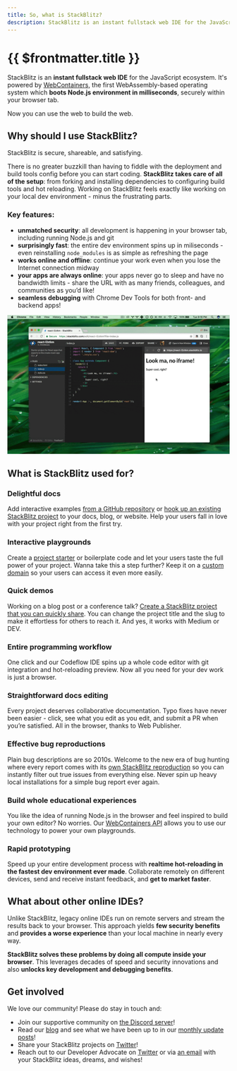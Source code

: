```yaml
---
title: So, what is StackBlitz?
description: StackBlitz is an instant fullstack web IDE for the JavaScript ecosystem. It's powered by WebContainers, the first WebAssembly-based operating system which boots Node.js environment in milliseconds, securely within your browser tab.
---
```


# {{ $frontmatter.title }}

StackBlitz is an **instant fullstack web IDE** for the JavaScript ecosystem. It's powered by [WebContainers](https://blog.stackblitz.com/posts/introducing-webcontainers/), the first WebAssembly-based operating system which **boots Node.js environment in milliseconds**, securely within your browser tab.

Now you can use the web to build the web.

## Why should I use StackBlitz?

StackBlitz is secure, shareable, and satisfying.

There is no greater buzzkill than having to fiddle with the deployment and build tools config before you can start coding. **StackBlitz takes care of all of the setup**: from forking and installing dependencies to configuring build tools and hot reloading. Working on StackBlitz feels exactly like working on your local dev environment - minus the frustrating parts.

### Key features:

- **unmatched security**: all development is happening in your browser tab, including running Node.js and git
- **surprisingly fast**: the entire dev environment spins up in miliseconds - even reinstalling `node_modules` is as simple as refreshing the page
- **works online and offline**: continue your work even when you lose the Internet connection midway
- **your apps are always online**: your apps never go to sleep and have no bandwidth limits - share the URL with as many friends, colleagues, and communities as you’d like!
- **seamless debugging** with Chrome Dev Tools for both front- and backend apps!

![Preview & debug](./assets/what-is-sb-intro.gif)

## What is StackBlitz used for?

### Delightful docs

Add interactive examples [from a GitHub repository](/guides/integration/open-from-github) or [hook up an existing StackBlitz project](/guides/integration/create-with-sdk) to your docs, blog, or website. Help your users fall in love with your project right from the first try.

### Interactive playgrounds

Create a [project starter](/guides/user-guide/starter-projects) or boilerplate code and let your users taste the full power of your project. Wanna take this a step further? Keep it on a [custom domain](https://stackblitz.new) so your users can access it even more easily.

### Quick demos

Working on a blog post or a conference talk? [Create a StackBlitz project that you can quickly share](/guides/integration/embedding). You can change the project title and the slug to make it effortless for others to reach it. And yes, it works with Medium or DEV.

### Entire programming workflow

One click and our Codeflow IDE spins up a whole code editor with git integration and hot-reloading preview. Now all you need for your dev work is just a browser.

### Straightforward docs editing

Every project deserves collaborative documentation. Typo fixes have never been easier - click, see what you edit as you edit, and submit a PR when you’re satisfied. All in the browser, thanks to Web Publisher.

### Effective bug reproductions

Plain bug descriptions are so 2010s. Welcome to the new era of bug hunting where every report comes with its [own StackBlitz reproduction](/guides/integration/bug-reproductions) so you can instantly filter out true issues from everything else. Never spin up heavy local installations for a simple bug report ever again.

### Build whole educational experiences

You like the idea of running Node.js in the browser and feel inspired to build your own editor? No worries. Our [WebContainers API](/platform/api/webcontainer-api) allows you to use our technology to power your own playgrounds.

### Rapid prototyping

Speed up your entire development process with **realtime hot-reloading in the fastest dev environment ever made**. Collaborate remotely on different devices, send and receive instant feedback, and **get to market faster**.

## What about other online IDEs?

Unlike StackBlitz, legacy online IDEs run on remote servers and stream the results back to your browser. This approach yields **few security benefits** and **provides a worse experience** than your local machine in nearly every way.

**StackBlitz solves these problems by doing all compute inside your browser**. This leverages decades of speed and security innovations and also **unlocks key development and debugging benefits**.

## Get involved

We love our community! Please do stay in touch and:

- Join our supportive community on [the Discord server](https://discord.gg/22zTzrwQrU)!
- Read our [blog](https://blog.stackblitz.com/) and see what we have been up to in our [monthly update posts](https://blog.stackblitz.com/categories/monthly-updates/)!
- Share your StackBlitz projects on [Twitter](https://twitter.com/stackblitz)!
- Reach out to our Developer Advocate on [Twitter](https://twitter.com/sylwiavargas) or via [an email](mailto:devrel@stackblitz.com) with your StackBlitz ideas, dreams, and wishes!
